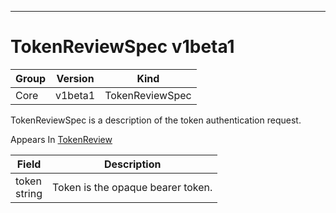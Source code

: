 

-----------
# TokenReviewSpec v1beta1



Group        | Version     | Kind
------------ | ---------- | -----------
Core | v1beta1 | TokenReviewSpec







TokenReviewSpec is a description of the token authentication request.

<aside class="notice">
Appears In <a href="#tokenreview-v1beta1">TokenReview</a> </aside>

Field        | Description
------------ | -----------
token <br /> string | Token is the opaque bearer token.







